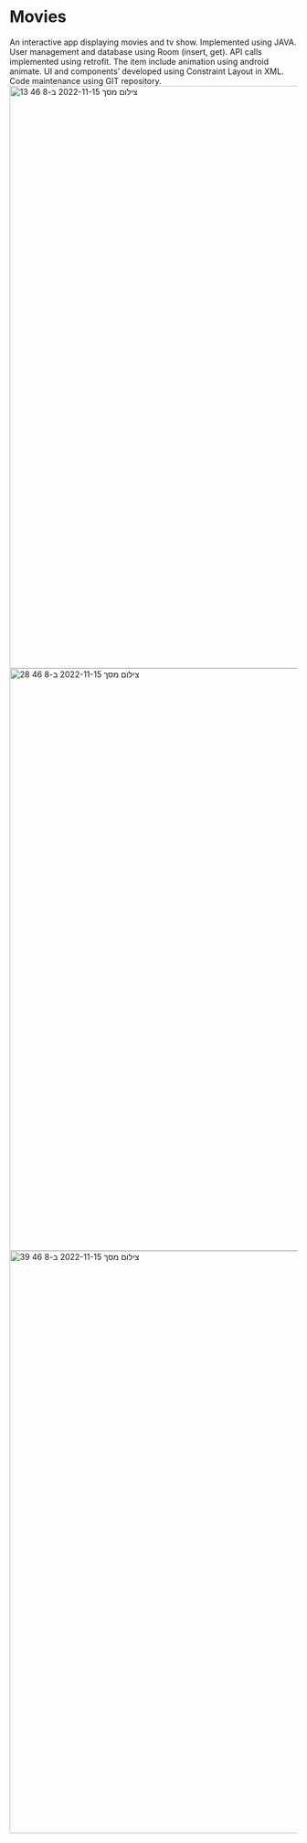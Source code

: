 # Movies

An interactive app displaying movies and tv show. 
Implemented using JAVA. 
User management and database using Room (insert, get). 
API calls implemented using retrofit.
The item include animation using android animate. 
UI and components’ developed using Constraint Layout in XML. 
Code maintenance using GIT repository.
<img width="1020" alt="צילום מסך 2022-11-15 ב-8 46 13" src="https://user-images.githubusercontent.com/80759141/201848683-6f1147cc-9bc4-45f9-aea5-a4b0bb4e1a99.png">
<img width="1020" alt="צילום מסך 2022-11-15 ב-8 46 28" src="https://user-images.githubusercontent.com/80759141/201848735-85f5f2e0-8e29-49cd-902a-1988be8e60a1.png">
<img width="1020" alt="צילום מסך 2022-11-15 ב-8 46 39" src="https://user-images.githubusercontent.com/80759141/201848764-3bebeb31-9a7d-4989-aafa-ce93eff54803.png">
